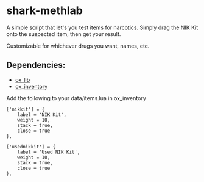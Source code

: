 # shark-methlab
A simple script that let's you test items for narcotics. Simply drag the NIK Kit onto the suspected item, then get your result.

Customizable for whichever drugs you want, names, etc.

## Dependencies:
- [ox_lib](https://github.com/overextended/ox_lib)
- [ox_inventory](https://github.com/overextended/ox_inventory)

Add the following to your data/items.lua in ox_inventory

	['nikkit'] = {
		label = 'NIK Kit',
		weight = 10,
		stack = true,
		close = true
	},

	['usednikkit'] = {
		label = 'Used NIK Kit',
		weight = 10,
		stack = true,
		close = true
	},
